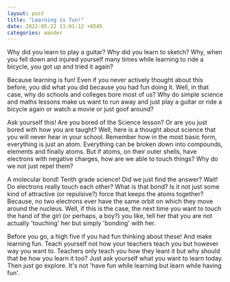 ```yaml
---
layout: post
title: "Learning is fun!"
date: 2022-05-22 11:01:12 +0545
categories: wander
---
```


Why did you learn to play a guitar? Why did you learn to sketch? Why, when you fell down and injured yourself many times while learning to ride a bicycle, you got up and tried it again?

Because learning is fun! Even if you never actively thought about this before, you did what you did because you had fun doing it. Well, in that case, why do schools and colleges bore most of us? Why do simple science and maths lessons make us want to run away and just play a guitar or ride a bicycle again or watch a movie or just goof around?

Ask yourself this! Are you bored of the Science lesson? Or are you just bored with how you are taught? Well, here is a thought about science that you will never hear in your school. Remember how in the most basic form, everything is just an atom. Everything can be broken down into compounds, elements and finally atoms. But if atoms, on their outer shells, have electrons with negative charges, how are we able to touch things? Why do we not just repel them?

A molecular bond! Tenth grade science! Did we just find the answer? Wait! Do electrons really touch each other? What is that bond? Is it not just some kind of attractive (or repulsive?) force that keeps the atoms together? Because, no two electrons ever have the same orbit on which they move around the nucleus. Well, if this is the case, the next time you want to touch the hand of the girl (or perhaps, a boy?) you like, tell her that you are not actually 'touching' her but simply 'bonding' with her.

Before you go, a high five if you had fun thinking about these! And make learning fun. Teach yourself not how your teachers teach you but however way you want to. Teachers only teach you how they leant it but why should that be how you learn it too? Just ask yourself what you want to learn today. Then just go explore. It's not 'have fun while learning but learn while having fun'.
